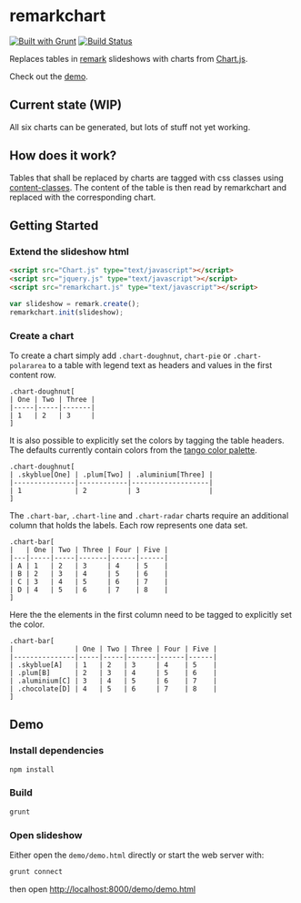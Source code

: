 # remarkchart

[![Built with Grunt](https://cdn.gruntjs.com/builtwith.png)](http://gruntjs.com/)
[![Build Status](https://travis-ci.org/rsteube/remarkchart.svg?branch=master)](https://travis-ci.org/rsteube/remarkchart)

Replaces tables in [remark] slideshows with charts from [Chart.js].

Check out the [demo](http://rsteube.github.io/remarkchart).

## Current state (WIP)
All six charts can be generated, but lots of stuff not yet working.

## How does it work?
Tables that shall be replaced by charts are tagged with css classes using [content-classes]. The content of the table is then read by remarkchart and replaced with the corresponding chart.

## Getting Started

### Extend the slideshow html
```html
<script src="Chart.js" type="text/javascript"></script>
<script src="jquery.js" type="text/javascript"></script>
<script src="remarkchart.js" type="text/javascript"></script>
```
```javascript
var slideshow = remark.create();
remarkchart.init(slideshow);
```

### Create a chart
To create a chart simply add `.chart-doughnut`, `chart-pie` or `.chart-polararea` to a table with legend text as headers and values in the first content row.
```
.chart-doughnut[
| One | Two | Three |
|-----|-----|-------|
| 1   | 2   | 3     |
]
```

It is also possible to explicitly set the colors by tagging the table headers. The defaults currently contain colors from the [tango color palette]. 
```
.chart-doughnut[
| .skyblue[One] | .plum[Two] | .aluminium[Three] |
|---------------|------------|-------------------|
| 1             | 2          | 3                 |
]
```


The `.chart-bar`, `.chart-line` and `.chart-radar` charts require an additional column that holds the labels. Each row represents one data set.
```
.chart-bar[
|   | One | Two | Three | Four | Five |
|---|-----|-----|-------|------|------|
| A | 1   | 2   | 3     | 4    | 5    |
| B | 2   | 3   | 4     | 5    | 6    |
| C | 3   | 4   | 5     | 6    | 7    |
| D | 4   | 5   | 6     | 7    | 8    |
]
```

Here the the elements in the first column need to be tagged to explicitly set the color.
```
.chart-bar[
|               | One | Two | Three | Four | Five |
|---------------|-----|-----|-------|------|------|
| .skyblue[A]   | 1   | 2   | 3     | 4    | 5    |
| .plum[B]      | 2   | 3   | 4     | 5    | 6    |
| .aluminium[C] | 3   | 4   | 5     | 6    | 7    |
| .chocolate[D] | 4   | 5   | 6     | 7    | 8    |
]
```

## Demo

### Install dependencies
```bash
npm install
```

### Build
```bash
grunt
```

### Open slideshow
Either open the `demo/demo.html` directly or start the web server with:

```bash
grunt connect
```

then open [http://localhost:8000/demo/demo.html]()

[content-classes]:https://github.com/gnab/remark/wiki/Markdown#content-classes
[remark]:https://github.com/gnab/remark
[Chart.js]:https://github.com/nnnick/Chart.js
[tango color palette]:http://tango.freedesktop.org/Tango_Icon_Theme_Guidelines